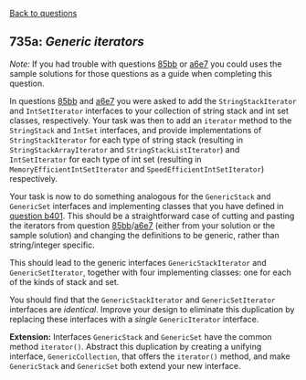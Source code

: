 [Back to questions](../README.md)

## 735a: *Generic iterators*

*Note:* If you had trouble with questions [85bb](85bb.md) or [a6e7](a6e7.md) you could uses the sample solutions for those questions as a guide when completing this question.

In questions [85bb](85bb.md) and [a6e7](a6e7.md) you were asked to add the
`StringStackIterator` and `IntSetIterator` interfaces to your
collection of string stack and int set classes, respectively.  Your task was then to
add an `iterator`
method to the `StringStack` and `IntSet` interfaces, and provide
implementations of `StringStackIterator` for each type
of string stack (resulting in `StringStackArrayIterator` and `StringStackListIterator`)
and `IntSetIterator` for each type of int set (resulting in `MemoryEfficientIntSetIterator` and `SpeedEfficientIntSetIterator`)
respectively.

Your task is now to do something analogous for the `GenericStack` and `GenericSet` interfaces
and implementing classes that you have defined in [question b401](b401.md).  This should be
a straightforward case of cutting and pasting the iterators from question [85bb](85bb.md)/[a6e7](a6e7.md) (either from your solution or the sample solution)
and changing the definitions to be generic, rather than string/integer specific.

This should lead to the generic interfaces `GenericStackIterator` and `GenericSetIterator`, together
with four implementing classes: one for each of the kinds of stack and set.

You should find that the `GenericStackIterator` and `GenericSetIterator` interfaces are *identical*.
Improve your design to eliminate this duplication by replacing these interfaces with a *single* `GenericIterator` interface.

**Extension:** Interfaces `GenericStack` and `GenericSet` have the common method `iterator()`.
Abstract this duplication by creating a unifying interface, `GenericCollection`, that offers the `iterator()`
method, and make `GenericStack` and `GenericSet` both extend your new interface.
